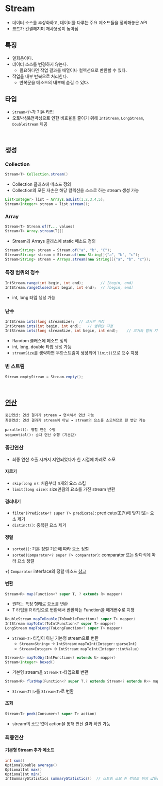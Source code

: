 # Stream
- 데이터 소스를 추상화하고, 데이터를 다루는 주요 메소드들을 정의해놓은 API
- 코드가 간결해지며 재사용성이 높아짐

## 특징
- 일회용이다.
- 데이터 소스를 변경하지 않는다.
  - 필요하다면 작업 결과를 배열이나 컬렉션으로 반환할 수 있다.
- 작업을 내부 반복으로 처리한다.
  - 반복문을 메소드의 내부에 숨길 수 있다.

## 타입
- `Stream<T>`가 기본 타입
- 오토박싱&언박싱으로 인한 비효율을 줄이기 위해 `IntStream`, `LongStream`, `DoubleStream` 제공

<br>

## 생성

### Collection
```java
Stream<T> Collection.stream()
```
- Collection 클래스에 메소드 정의
- Collection의 모든 자손은 해당 컬렉션을 소스로 하는 stream 생성 가능
```java
List<Integer> list = Arrays.asList(1,2,3,4,5);
Stream<Integer> stream = list.stream();
```

### Array
```java
Stream<T> Stream.of(T... values)
Stream<T> Array.stream(T[])
```
- Stream과 Arrays 클래스에 static 메소드 정의
```java
Stream<String> stream = Stream.of("a", "b", "C");
Stream<String> stream = Stream.of(new String[]{"a", "b", "c");
Stream<String> stream = Arrays.stream(new String[]{"a", "b", "c"});
```

### 특정 범위의 정수
```java
IntStream.range(int begin, int end);        // [begin, end)
IntStream.rangeClosed(int begin, int end);  // [begin, end]
```
- int, long 타입 생성 가능

### 난수
```java
IntStream ints(long streamSize);  // 크기만 지정
IntStream ints(int begin, int end);   // 범위만 지정
IntStream ints(long streamSize, int begin, int end);    // 크기와 범위 지정
```
- Random 클래스에 메소드 정의
- int, long, double 타입 생성 가능
- `streamSize`를 생략하면 무한스트림이 생성되어 `limit()`으로 갯수 지정

### 빈 스트림
```java
Stream emptyStream = Stream.empty();
```

<br>

## [연산](https://docs.oracle.com/en/java/javase/11/docs/api/java.base/java/util/stream/Stream.html)

```
중간연산: 연산 결과가 stream → 연속해서 연산 가능
최종연산: 연산 결과가 stream이 아님 → stream의 요소를 소모하므로 한 번만 가능
```
```
parallel(): 병렬 연산 수행
sequential(): 순차 연산 수행 (기본값)
```

### 중간연산
- 최종 연산 호출 시까지 지연되었다가 한 시점에 차례로 소모

#### 자르기

- `skip(long n)`: 처음부터 n개의 요소 스킵
- `limit(long size)`: size만큼의 요소를 가진 stream 반환

#### 걸러내기

- `filter(Predicate<? super T> predicate)`: predicate(조건)에 맞지 않는 요소 제거
- `distinct()`: 중복된 요소 제거

#### 정렬

- `sorted()`: 기본 정렬 기준에 따라 요소 정렬
- `sorted(Comparator<? super T> comparator)`: comparator 또는 람다식에 따라 요소 정렬

+) `Comparator` interface의 정렬 메소드 [참고](https://docs.oracle.com/en/java/javase/11/docs/api/java.base/java/util/Comparator.html)

#### 변환

```java
Stream<R> map(Function<? super T, ? extends R> mapper)
```
- 원하는 특정 형태로 요소를 변환
- T 타입을 R 타입으로 변환해서 반환하는 Function을 매개변수로 지정

```java
DoubleStream mapToDouble(ToDoubleFunction<? super T> mapper)
IntStream mapToInt(ToIntFunction<? super T> mapper)
LongStream mapToLong(ToLongFunction<? super T> mapper)
```
- `Stream<T>` 타입이 아닌 기본형 stream으로 변환
  - `Stream<String>` → `IntStream`: `mapToInt(Integer::parseInt)`
  - `Stream<Integer>` → `IntStream`: `mapToInt(Integer::intValue)`

```java
Stream<U> mapToObj(IntFunction<? extends U> mapper)
Stream<Integer> boxed()
```
- 기본형 stream을 `Stream<T>`타입으로 변환

```java
Stream<R> flatMap(Function<? super T,? extends Stream<? extends R>> mapper)
```
- `Stream<T[]>`를 `Stream<T>`로 변환

#### 조회

```java
Stream<T> peek(Consumer<? super T> action)
```
- stream의 소모 없이 action을 통해 연산 결과 확인 가능

### 최종연산

#### 기본형 Stream 추가 메소드
```java
int sum()
OptionalDouble average()
OptionalInt max()
OptionalInt min()
IntSummaryStatistics summaryStatistics()  // 스트림 소모 한 번으로 위의 값들을 얻을 수 있음
```

